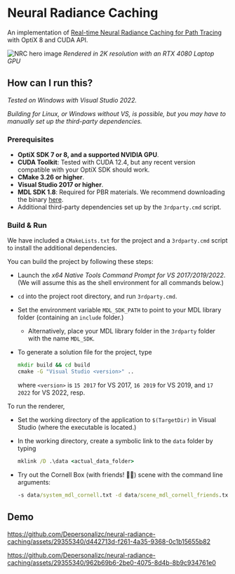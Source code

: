 # Neural Radiance Caching

An implementation of [Real-time Neural Radiance Caching for Path Tracing](https://research.nvidia.com/publication/2021-06_real-time-neural-radiance-caching-path-tracing) with OptiX 8 and CUDA API.

![NRC hero image](./nrc/res/nrc.png)
*Rendered in 2K resolution with an RTX 4080 Laptop GPU*

## How can I run this?

*Tested on Windows with Visual Studio 2022.*

*Building for Linux, or Windows without VS, is possible, but you may have to manually set up the third-party dependencies.*

### Prerequisites

- **OptiX SDK 7 or 8, and a supported NVIDIA GPU**.
- **CUDA Toolkit**: Tested with CUDA 12.4, but any recent version compatible with your OptiX SDK should work.
- **CMake 3.26 or higher**.
- **Visual Studio 2017 or higher**.
- **MDL SDK 1.8**: Required for PBR materials. We recommend downloading the binary [here](https://developer.nvidia.com/mdl-sdk-get-started).
- Additional third-party dependencies set up by the `3rdparty.cmd` script.

### Build & Run

We have included a `CMakeLists.txt` for the project and a `3rdparty.cmd` script to install the additional dependencies. 

You can build the project by following these steps:

- Launch the *x64 Native Tools Command Prompt for VS 2017/2019/2022*. (We will assume this as the shell environment for all commands below.)

- `cd` into the project root directory, and run `3rdparty.cmd`.

- Set the environment variable `MDL_SDK_PATH` to point to your MDL library folder (containing an `include` folder.)

  - Alternatively, place your MDL library folder in the `3rdparty` folder with the name `MDL_SDK`.

- To generate a solution file for the project, type

  ```cmd
  mkdir build && cd build
  cmake -G "Visual Studio <version>" ..
  ```

  where `<version>` is `15 2017` for VS 2017, `16 2019` for VS 2019, and `17 2022` for VS 2022, resp.

To run the renderer,

- Set the working directory of the application to `$(TargetDir)` in Visual Studio (where the executable is located.)

- In the working directory, create a symbolic link to the `data` folder by typing

  ```cmd
  mklink /D .\data <actual_data_folder>
  ```

- Try out the Cornell Box (with friends! 🐉🐇) scene with the command line arguments:

  ```cmd
  -s data/system_mdl_cornell.txt -d data/scene_mdl_cornell_friends.txt
  ```
## Demo

https://github.com/Depersonalizc/neural-radiance-caching/assets/29355340/d442713d-f261-4a35-9368-0c1b15655b82

https://github.com/Depersonalizc/neural-radiance-caching/assets/29355340/962b69b6-2be0-4075-8d4b-8b9c934761e0

